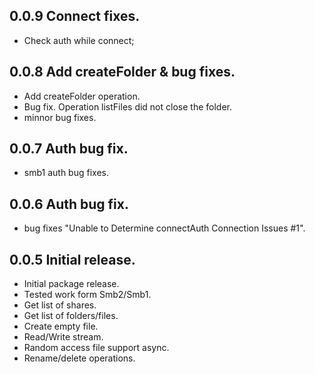 ## 0.0.9 Connect fixes.
 - Check auth while connect;
 
## 0.0.8 Add createFolder & bug fixes.
 - Add createFolder operation.
 - Bug fix. Operation listFiles did not close the folder.
 - minnor bug fixes.

## 0.0.7 Auth bug fix.
 - smb1 auth bug fixes.

## 0.0.6 Auth bug fix.
 - bug fixes "Unable to Determine connectAuth Connection Issues #1".

## 0.0.5 Initial release.
 - Initial package release.
 - Tested work form Smb2/Smb1.
 - Get list of shares.
 - Get list of folders/files.
 - Create empty file.
 - Read/Write stream.
 - Random access file support async.
 - Rename/delete operations.